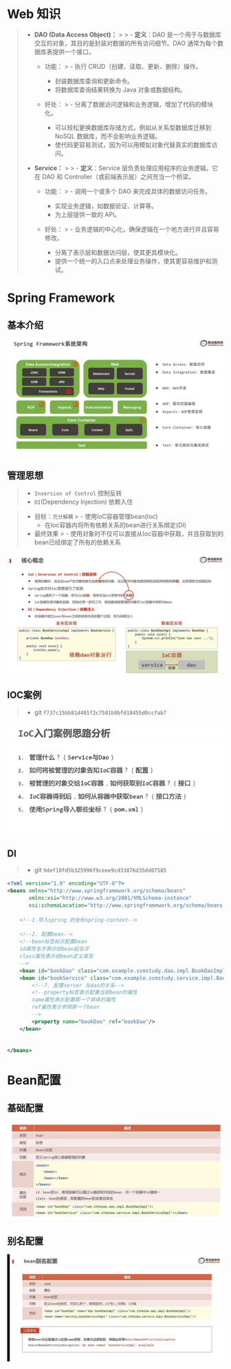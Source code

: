# Web 知识

> - **DAO (Data Access Object)：**
    >
    >   - **定义**：DAO 是一个用于与数据库交互的对象，其目的是封装对数据的所有访问细节。DAO 通常为每个数据库表提供一个接口。
>
>   - 功能：
      >     - 执行 CRUD（创建、读取、更新、删除）操作。
>     - 封装数据库查询和更新命令。
>     - 将数据库查询结果转换为 Java 对象或数据结构。
>
>   - 好处：
      >     - 分离了数据访问逻辑和业务逻辑，增加了代码的模块化。
>     - 可以轻松更换数据库存储方式，例如从关系型数据库迁移到 NoSQL 数据库，而不会影响业务逻辑。
>     - 使代码更容易测试，因为可以用模拟对象代替真实的数据库访问。
>
> - **Service：**
    >
    >   - **定义**：Service 层负责处理应用程序的业务逻辑。它在 DAO 和 Controller（或前端表示层）之间充当一个桥梁。
>
>   - 功能：
      >     - 调用一个或多个 DAO 来完成具体的数据访问任务。
>     - 实现业务逻辑，如数据验证、计算等。
>     - 为上层提供一致的 API。
>
>   - 好处：
      >     - 业务逻辑的中心化，确保逻辑在一个地方进行并且容易修改。
>     - 分离了表示层和数据访问层，使其更具模块化。
>     - 提供一个统一的入口点来处理业务操作，使其更容易维护和测试。

# Spring Framework

## 基本介绍

![image-20230828214921236](./${image}/image-20230828214921236.png)

## 管理思想

> - `Inversion of Control` 控制反转
> - `DI`(Dependency Injection) 依赖入住



> - 目标：`充分解耦`
    >   - 使用IoC容器管理bean(Ioc)
>   - 在Ioc容器内将所有依赖关系的bean进行关系绑定(DI)
> - 最终效果
    >   - 使用对象时不仅可以直接从Ioc容器中获取，并且获取到的bean已经绑定了所有的依赖关系

![image-20230828221808111](./${image}/image-20230828221808111.png)

## IOC案例

> - git `f737c15bb81d401f2c7581b8bfd18455d0ccfab7`

![image-20230828222618320](./${image}/image-20230828222618320.png)

## DI

> - git `9def10fd5b325996f9ceee9cd33876d35dd07585`

```xml
<?xml version="1.0" encoding="UTF-8"?>
<beans xmlns="http://www.springframework.org/schema/beans"
       xmlns:xsi="http://www.w3.org/2001/XMLSchema-instance"
       xsi:schemaLocation="http://www.springframework.org/schema/beans http://www.springframework.org/schema/beans/spring-beans.xsd">

    <!--1.导入spring 的坐标spring-context-->

    <!--2. 配置bean-->
    <!--bean标签标示配置bean
    id属性名字表示给bean起名字
    class属性表示给bean定义类型
    -->
    <bean id="bookDao" class="com.example.ssmstudy.dao.impl.BookDaoImpl"/>
    <bean id="bookService" class="com.example.ssmstudy.service.impl.BookServiceImpl">
        <!--7. 配置server 与dao的关系-->
        <!--property标签表示配置当前bean的属性
        name属性表示配置那一个具体的属性
        ref属性表示参照那一个bean
        -->
        <property name="bookDao" ref="bookDao"/>
    </bean>


</beans>
```

# Bean配置

## 基础配置

![image-20230828231548086](./${image}/image-20230828231548086.png)

## 别名配置

![image-20230828232336617](./${image}/image-20230828232336617.png)

